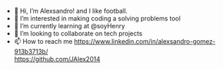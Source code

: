 - 👋 Hi, I’m Alexsandro! and I like football.
- 👀 I’m interested in making coding a solving problems tool
- 🌱 I’m currently learning at @soyHenry
- 💞️ I’m looking to collaborate on tech projects
- 📫 How to reach me https://www.linkedin.com/in/alexsandro-gomez-913b3713b/                       
                      https://github.com/JAlex2014
<!---
JAlex2014/JAlex2014 is a ✨ special ✨ repository because its `README.md` (this file) appears on your GitHub profile.
You can click the Preview link to take a look at your changes.
--->
